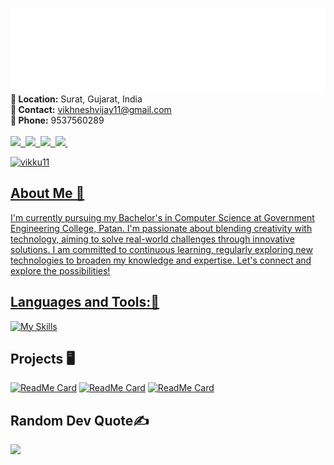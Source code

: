 
![Banner](banner.svg)
**📍 Location:** Surat, Gujarat, India  
**📧 Contact:** vikhneshvijay11@gmail.com  
**📱 Phone:** 9537560289
</br></br><a href="https://github.com/Vikku11" target="_blank" rel="noreferrer" margin=20> <img src="https://img.shields.io/badge/GitHub-100000?style=for-the-badge&logo=github&logoColor=white">&nbsp;
<a href="https://www.linkedin.com/in/vikhnesh/" target="_blank" rel="noreferrer" margin=20> <img src="https://img.shields.io/badge/LinkedIn-0077B5?style=for-the-badge&logo=linkedin&logoColor=white">&nbsp;
<a href="https://wa.me/919537560289" target="_blank" rel="noreferrer" margin=20> <img src="https://img.shields.io/badge/WhatsApp-25D366?style=for-the-badge&logo=WhatsApp&logoColor=white">&nbsp;
<a href="https://www.instagram.com/vikhnesh_vijay" target="_blank" rel="noreferrer" margin=20> <img src="https://img.shields.io/badge/Instagram-E4405F?style=for-the-badge&logo=instagram&logoColor=white">&nbsp;

<p align="left"> <img src="https://komarev.com/ghpvc/?username=vikku11&label=Profile%20views&color=0e75b6&style=flat" alt="vikku11" /> </p>




## About Me 🌟
I'm currently pursuing my Bachelor's in Computer Science at Government Engineering College, Patan. I'm passionate about blending creativity with technology, aiming to solve real-world challenges through innovative solutions. I am committed to continuous learning, regularly exploring new technologies  to broaden my knowledge and expertise. Let's connect and explore the possibilities!

## Languages and Tools:🚀 

[![My Skills](https://skillicons.dev/icons?i=java,py,html,css,js,c,androidstudio,pycharm,bootstrap,firebase,git,github,ai,pr,ps,mysql,netlify,figma&theme=light&perline=9)](https://skillicons.dev)

## Projects 🖥️

[![ReadMe Card](https://github-readme-stats.vercel.app/api/pin/?username=Vikku11&repo=GECP-sports&show_owner=true)](https://github.com/Vikku11/GECP-sports)
[![ReadMe Card](https://github-readme-stats.vercel.app/api/pin/?username=Vikku11&repo=presentza&show_owner=true)](https://github.com/Vikku11/presentza)
[![ReadMe Card](https://github-readme-stats.vercel.app/api/pin/?username=Vikku11&repo=My-Portfolio&show_owner=true)](https://github.com/Vikku11/My-Portfolio)



## Random Dev Quote✍️
![](https://quotes-github-readme.vercel.app/api?type=horizontal&theme=radical)







<!--
**Vikku11/Vikku11** is a ✨ _special_ ✨ repository because its `README.md` (this file) appears on your GitHub profile.

Here are some ideas to get you started:

- 🔭 I’m currently working on ...
- 🌱 I’m currently learning ...
- 👯 I’m looking to collaborate on ...
- 🤔 I’m looking for help with ...
- 💬 Ask me about ...
- 📫 How to reach me: ...
- 😄 Pronouns: ...
- ⚡ Fun fact: ...
-->
